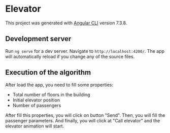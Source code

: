 # Elevator

This project was generated with [Angular CLI](https://github.com/angular/angular-cli) version 7.3.8.

## Development server

Run `ng serve` for a dev server. Navigate to `http://localhost:4200/`. The app will automatically reload if you change any of the source files.

## Execution of the algorithm

After load the app, you need to fill some properties:

* Total number of floors in the building
* Initial elevator position
* Number of passengers

After fill this properties, you will click on button "Send". Then, you will fill the passenger parameters. And finally, you will click at "Call elevator" and the elevator animation will start.